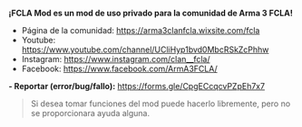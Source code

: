 **¡FCLA Mod es un mod de uso privado para la comunidad de Arma 3 FCLA!**
* Página de la comunidad: https://arma3clanfcla.wixsite.com/fcla
* Youtube: https://www.youtube.com/channel/UCliHyp1bvd0MbcRSkZcPhhw
* Instagram: https://www.instagram.com/clan__fcla/
* Facebook: https://www.facebook.com/ArmA3FCLA/

**- Reportar (error/bug/fallo):** https://forms.gle/CpgECcqcvPZpEh7x7

> Si desea tomar funciones del mod puede hacerlo libremente, pero no se proporcionara ayuda alguna.
